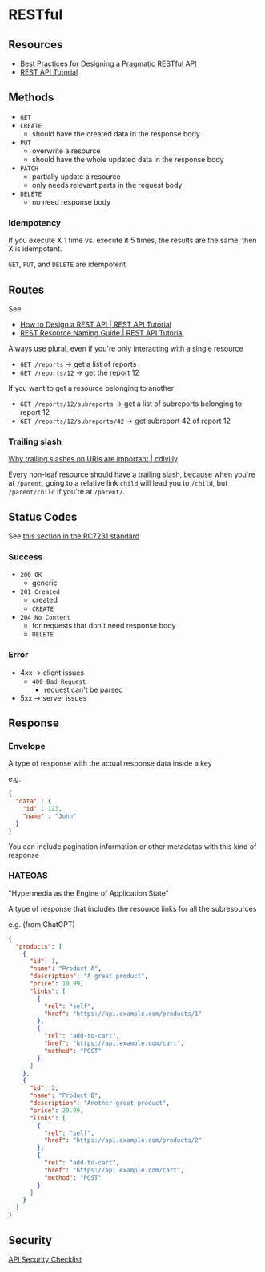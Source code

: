 # RESTful

## Resources

- [Best Practices for Designing a Pragmatic RESTful API](https://www.vinaysahni.com/best-practices-for-a-pragmatic-restful-api)
- [REST API Tutorial](https://restfulapi.net/)

## Methods

- `GET`
- `CREATE`
	- should have the created data in the response body
- `PUT`
	- overwrite a resource
	- should have the whole updated data in the response body
- `PATCH`
	- partially update a resource
	- only needs relevant parts in the request body
- `DELETE`
	- no need response body

### Idempotency

If you execute X 1 time vs. execute it 5 times, the results are the same, then X is idempotent.

`GET`, `PUT`, and `DELETE` are idempotent.

## Routes

See 

- [How to Design a REST API | REST API Tutorial](https://restfulapi.net/rest-api-design-tutorial-with-example/)
- [REST Resource Naming Guide | REST API Tutorial](https://restfulapi.net/resource-naming)

Always use plural, even if you're only interacting with a single resource

- `GET /reports` -> get a list of reports
- `GET /reports/12` -> get the report 12

If you want to get a resource belonging to another

- `GET /reports/12/subreports` -> get a list of subreports belonging to report 12
- `GET /reports/12/subreports/42` -> get subreport 42 of report 12

### Trailing slash

[Why trailing slashes on URIs are important | cdivilly](https://cdivilly.wordpress.com/2014/03/11/why-trailing-slashes-on-uris-are-important/)

Every non-leaf resource should have a trailing slash, because when you're at `/parent`, going to a relative link `child` will lead you to `/child`, but `/parent/child` if you're at `/parent/`.

## Status Codes

See [this section in the RC7231 standard](https://www.rfc-editor.org/rfc/rfc7231#section-6)

### Success

- `200 OK`
	- generic
- `201 Created`
	- created
	- `CREATE`
- `204 No Content` 
	- for requests that don't need response body
	- `DELETE`

### Error

- 4xx -> client issues
	- `400 Bad Request`
		- request can't be parsed
- 5xx -> server issues

## Response

### Envelope

A type of response with the actual response data inside a key 

e.g.

```json
{
  "data" : {
    "id" : 123,
    "name" : "John"
  }
}
```

You can include pagination information or other metadatas with this kind of response

### HATEOAS

"Hypermedia as the Engine of Application State"

A type of response that includes the resource links for all the subresources

e.g. (from ChatGPT)

```json
{
  "products": [
    {
      "id": 1,
      "name": "Product A",
      "description": "A great product",
      "price": 19.99,
      "links": [
        {
          "rel": "self",
          "href": "https://api.example.com/products/1"
        },
        {
          "rel": "add-to-cart",
          "href": "https://api.example.com/cart",
          "method": "POST"
        }
      ]
    },
    {
      "id": 2,
      "name": "Product B",
      "description": "Another great product",
      "price": 29.99,
      "links": [
        {
          "rel": "self",
          "href": "https://api.example.com/products/2"
        },
        {
          "rel": "add-to-cart",
          "href": "https://api.example.com/cart",
          "method": "POST"
        }
      ]
    }
  ]
}
```

## Security

[API Security Checklist](https://github.com/shieldfy/API-Security-Checklist)

